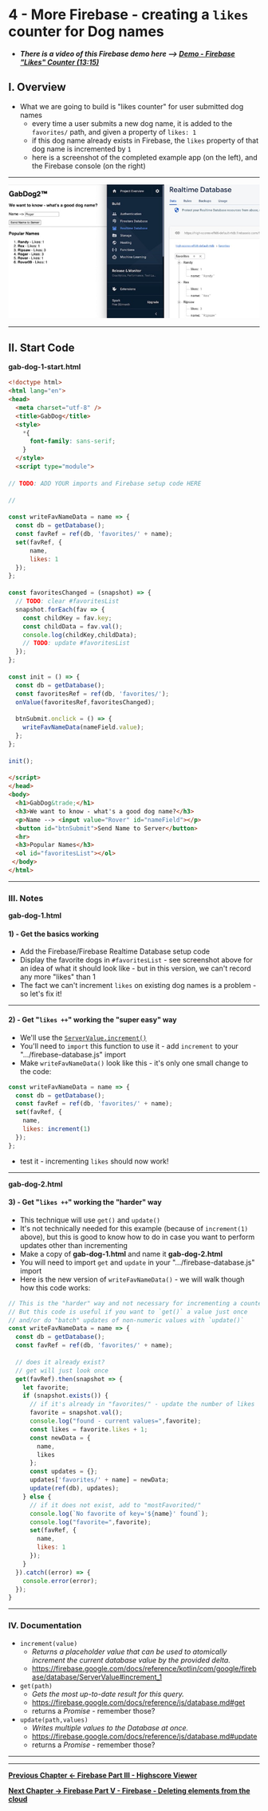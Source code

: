 # 4 - More Firebase - creating a `likes` counter for Dog names

- ***There is a video of this Firebase demo here --> [Demo - Firebase "Likes" Counter (13:15)](https://rit.hosted.panopto.com/Panopto/Pages/Viewer.aspx?id=d89db2ea-9682-4aef-bb54-ae46002bf7ec)***

## I. Overview
- What we are going to build is "likes counter" for user submitted dog names
  - every time a user submits a new dog name, it is added to the `favorites/` path, and given a property of `likes: 1`
  - if this dog name already exists in Firebase, the `likes` property of that dog name is incremented by `1`
  - here is a screenshot of the completed example app (on the left), and the Firebase console (on the right)

---

![screenshot](_images/_firebase/gab-dog-1.jpeg)

---

## II. Start Code

**gab-dog-1-start.html**

```html
<!doctype html>
<html lang="en">
<head>
  <meta charset="utf-8" />
  <title>GabDog</title>
  <style>
    *{
      font-family: sans-serif;
    }
  </style>
  <script type="module">

// TODO: ADD YOUR imports and Firebase setup code HERE

//

const writeFavNameData = name => {
  const db = getDatabase();
  const favRef = ref(db, 'favorites/' + name);
  set(favRef, {
      name,
      likes: 1
  });
};

const favoritesChanged = (snapshot) => {
  // TODO: clear #favoritesList
  snapshot.forEach(fav => {
    const childKey = fav.key;
    const childData = fav.val();
    console.log(childKey,childData);
    // TODO: update #favoritesList
  });
};

const init = () => {
  const db = getDatabase();
  const favoritesRef = ref(db, 'favorites/');
  onValue(favoritesRef,favoritesChanged);
	
  btnSubmit.onclick = () => {
    writeFavNameData(nameField.value);
  };
};

init();

</script>
</head>
<body>
  <h1>GabDog&trade;</h1>
  <h3>We want to know - what's a good dog name?</h3>
  <p>Name --> <input value="Rover" id="nameField"></p>
  <button id="btnSubmit">Send Name to Server</button>
  <hr>
  <h3>Popular Names</h3>
  <ol id="favoritesList"></ol>
 </body>
</html>
```

---

### III. Notes

**gab-dog-1.html**

#### 1) - Get the basics working

- Add the Firebase/Firebase Realtime Database setup code
- Display the favorite dogs in `#favoritesList` - see screenshot above for an idea of what it should look like - but in this version, we can't record any more "likes" than 1
- The fact we can't increment `likes` on existing dog names is a problem - so let's fix it!

---

#### 2) - Get "`likes ++`" working the "super easy" way

- We'll use the [`ServerValue.increment()`](https://firebase.google.com/docs/reference/kotlin/com/google/firebase/database/ServerValue#increment_1)
- You'll need to `import` this function to use it - add `increment` to your ".../firebase-database.js" import
- Make `writeFavNameData()` look like this - it's only one small change to the code:

```js
const writeFavNameData = name => {
  const db = getDatabase();
  const favRef = ref(db, 'favorites/' + name);
  set(favRef, {
    name,
    likes: increment(1)
  });
};
```

- test it - incrementing `likes` should now work!

---

**gab-dog-2.html**

#### 3) - Get "`likes ++`" working the "harder" way
- This technique will use `get()` and `update()`
- It's not technically needed for this example (because of `increment(1)` above), but this is good to know how to do in case you want to perform updates other than incrementing
- Make a copy of **gab-dog-1.html** and name it **gab-dog-2.html**
- You will need to import `get` and `update` in your ".../firebase-database.js" import
- Here is the new version of `writeFavNameData()` - we will walk though how this code works:

```js
// This is the "harder" way and not necessary for incrementing a counter
// But this code is useful if you want to `get()` a value just once
// and/or do "batch" updates of non-numeric values with `update()`
const writeFavNameData = name => {
  const db = getDatabase();
  const favRef = ref(db, 'favorites/' + name);

  // does it already exist?
  // get will just look once
  get(favRef).then(snapshot => {
    let favorite;
    if (snapshot.exists()) {
      // if it's already in "favorites/" - update the number of likes
      favorite = snapshot.val();
      console.log("found - current values=",favorite);
      const likes = favorite.likes + 1;
      const newData = {
        name,
        likes
      };
      const updates = {};
      updates['favorites/' + name] = newData;
      update(ref(db), updates);
    } else {
      // if it does not exist, add to "mostFavorited/"
      console.log(`No favorite of key='${name}' found`);
      console.log("favorite=",favorite);
      set(favRef, {
        name,
        likes: 1
      });
    }
  }).catch((error) => {
    console.error(error);
  });
}
```


---

### IV. Documentation
- `increment(value)`
  - *Returns a placeholder value that can be used to atomically increment the current database value by the provided delta.*
  - https://firebase.google.com/docs/reference/kotlin/com/google/firebase/database/ServerValue#increment_1
- `get(path)`
   - *Gets the most up-to-date result for this query.*
   - https://firebase.google.com/docs/reference/js/database.md#get
   - returns a *Promise* - remember those?
 - `update(path,values)`
   - *Writes multiple values to the Database at once.*
   - https://firebase.google.com/docs/reference/js/database.md#update
   - returns a *Promise* - remember those?

---
---


**[Previous Chapter <- Firebase Part III - Highscore Viewer](firebase-3.md)**

**[Next Chapter -> Firebase Part V - Firebase - Deleting elements from the cloud](firebase-5.md)**
